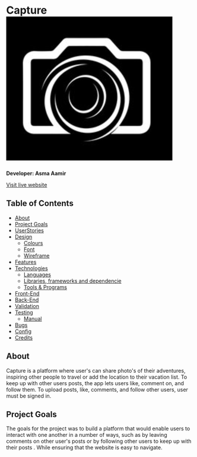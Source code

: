 # Capture <img src="src/assets/new_logo.png">

**Developer: Asma Aamir**

[Visit live website](link)


## Table of Contents
- [About](#about)
- [Project Goals](#project-goals)
- [UserStories](#user-stories)
- [Design](#design)
    - [Colours](#colours)
    - [Font](#font)
    - [Wireframe](#wireframes)
- [Features](#features)    
- [Technologies](#tecnolgoes)
    - [Languages](#languages)
    - [Libraries, frameworks and dependencie](#libraries-framework-dependencies)
    - [Tools & Programs](#tools-programs)
- [Front-End](#front-end)
- [Back-End](#back-end)
- [Validation](#validation)
- [Testing](#testing)
    - [Manual](#manual)
- [Bugs](#bugs)
- [Config](#config)
- [Credits](#credits)


## About 
Capture is a platform where user's can share photo's of their adventures, inspiring other people to travel or add the location to their vacation list.
To keep up with other users posts, the app lets users like, comment on, and follow them. To upload posts, like, comments, and follow other users, user must be signed in. 

## Project Goals 
The goals for the project was to build a platform that would enable users to interact with one another in a number of ways, such as by leaving comments on other user's posts or by following other users to keep up with their posts . While ensuring that the website is easy to navigate. 
